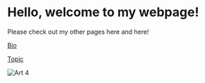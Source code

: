 # Hello, welcome to my webpage!

Please check out my other pages here and here!

[Bio](https://github.com/Samuelhtommy/Samuelhtommy.github.io/blob/master/bio.md)

[Topic](https://github.com/Samuelhtommy/Samuelhtommy.github.io/blob/master/topic.md)

![Art 4](https://i.imgur.com/UpSEyuh.jpg)
